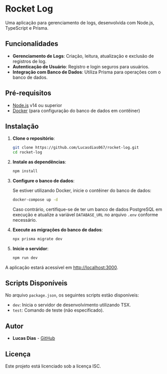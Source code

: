 # Rocket Log

Uma aplicação para gerenciamento de logs, desenvolvida com Node.js, TypeScript e Prisma.

## Funcionalidades

- **Gerenciamento de Logs**: Criação, leitura, atualização e exclusão de registros de log.
- **Autenticação de Usuário**: Registro e login seguros para usuários.
- **Integração com Banco de Dados**: Utiliza Prisma para operações com o banco de dados.

## Pré-requisitos

- [Node.js](https://nodejs.org/) v14 ou superior
- [Docker](https://www.docker.com/) (para configuração do banco de dados em contêiner)

## Instalação

1. **Clone o repositório**:

    ```bash
    git clone https://github.com/Lucasdias067/rocket-log.git
    cd rocket-log
    ```

2. **Instale as dependências**:

    ```bash
    npm install
    ```

3. **Configure o banco de dados**:

    Se estiver utilizando Docker, inicie o contêiner do banco de dados:

    ```bash
    docker-compose up -d
    ```

    Caso contrário, certifique-se de ter um banco de dados PostgreSQL em execução e atualize a variável `DATABASE_URL` no arquivo `.env` conforme necessário.

4. **Execute as migrações do banco de dados**:

    ```bash
    npx prisma migrate dev
    ```

5. **Inicie o servidor**:

    ```bash
    npm run dev
    ```

A aplicação estará acessível em [http://localhost:3000](http://localhost:3000).

## Scripts Disponíveis

No arquivo `package.json`, os seguintes scripts estão disponíveis:

- `dev`: Inicia o servidor de desenvolvimento utilizando TSX.
- `test`: Comando de teste (não especificado).

## Autor

- **Lucas Dias** - [GitHub](https://github.com/Lucasdias067)

## Licença

Este projeto está licenciado sob a licença ISC.
